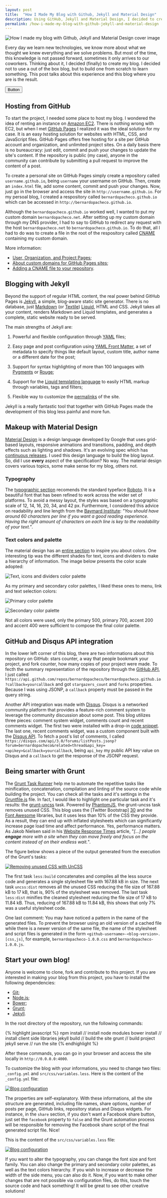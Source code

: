 ```yaml
---
layout: post
title:  "How I Made My Blog with Github, Jekyll and Material Design"
description: Using GitHub, Jekyll and Material Design, I decided to create my own blog from scratch to learn something. This blog is the result.
permalink: /how-i-made-my-blog-with-github-jekyll-and-material-design
---
```

![How I made my blog with Github, Jekyll and Material Design cover image](/assets/images/posts/2015-01-03-how-i-made-my-blog-with-github-jekyll-and-material-design/github_jekyll_materialdesign.jpg)

Every day we learn new technologies, we know more about what we thought we knew
everything and we solve problems. But most of the time, this knowledge is not
passed forward, sometimes it only arrives to our coworkers. Thinking about it,
I decided (finally) to create my blog. I decided not to use a out of the box blog, but to
build one from scratch to learn something. This post talks about this experience
and this blog where you are is the result.

<button class="mdc-button">
  Button
</button>

<!--excerpt_separator-->

## Hosting from GitHub

To start the project, I needed some place to host my blog. I wondered the idea of renting an instance on [Amazon EC2][1]. There is nothing wrong with EC2, but when I met [GitHub Pages][2] I realized it was the ideal solution for my case. It is an easy hosting solution for websites with HTML, CSS, and JavaScript files. GitHub Pages offers free hosting for a site per GitHub account and organization, and unlimited project sites. On a daily basis there is no bureaucracy: just edit, commit and push your changes to update the site's content. If the repository is public (my case), anyone in the community can contribute by submitting a pull request to improve the content of a post.

To create a personal site on GitHub Pages simply create a repository called `username.github.io`, being `username` your username on GitHub. Then, create an `index.html` file, add some content, commit and push your changes. Now, just go in the browser and access the site in `http://username.github.io`. For my persoal blog, I created a respository called `bernardopacheco.github.io` which can be accessed in `http://bernardopacheco.github.io`.

Although the `bernardopacheco.github.io` worked well, I wanted to put my custom domain `bernardopacheco.net`. After setting up my custom domain through my DNS provider, I had to say to GitHub to redirect any request with the host `bernardopacheco.net` to `bernardopacheco.github.io`. To do that, all I had to do was to create a file in the root of the respository called [CNAME][4] containing my custom domain.

More information:

- [User, Organization, and Project Pages][3];
- [About custom domains for GitHub Pages sites][6];
- [Adding a CNAME file to your repository][5].

## Blogging with Jekyll

Beyond the support of regular HTML content, the real power behind GitHub Pages is [Jekyll][7], a simple, blog-aware static site generator. There is no database, just [Markdown][8] (or [Textile][9]) [Liquid][10], HTML and CSS. Jekyll takes all your content, renders Markdown and Liquid templates, and generates a complete, static website ready to be served.

The main strengths of Jekyll are:

1. Powerful and flexible configuration through [YAML][13] files;

2. Easy page and post configuration using [YAML Front Matter][14], a set of metadata to specify things like default layout, custom title, author name or a  different date for the post;

3. Support for syntax highlighting of more than 100 languages with [Pygments][11] or [Rouge][12];

4. Support for the [Liquid templating language][10] to easily HTML markup through variables, tags and filters;

5. Flexible way to customize the [permalinks][15] of the site.

Jekyll is a really fantastic tool that together with GitHub Pages made the development of this blog less painful and more fun.

## Makeup with Material Design

[Material Design][16] is a design language developed by Google that uses grid-based layouts, responsive animations and transitions, padding, and depth effects such as lighting and shadows. It's an evolving spec which has [continuous releases][17]. I used this design language to build the blog layout. So, did I use **every** aspect of the specification? No way. The material design covers various topics, some make sense for my blog, others not.

### Typography

The [typographic section][20] recomends the standard typeface [Roboto][18]. It is a beautiful font that has been refined to work across the wider set of platforms. To avoid a messy layout, the styles was based on a typographic scale of 12, 14, 16, 20, 34, and 42 px. Furthermore, I considered this advice on readability and line length from the [Baymard Institute][21]: *"You should have around 60 characters per line if you want a good reading experience. Having the right amount of characters on each line is key to the readability of your text."*.

### Text colors and palette

The material design has an [entire section][19] to inspire you about colors. One interesting tip was the different shades for text, icons and dividers to make a hierarchy of information. The image below presents the color scale adopted:

![Text, icons and dividers color palette](/assets/images/posts/2015-01-03-how-i-made-my-blog-with-github-jekyll-and-material-design/text-color-palette.jpg "Text, icons and dividers color palette")

As my primary and secondary color palettes, I liked these ones to menu, link
and text selection colors:

![Primary color palette](/assets/images/posts/2015-01-03-how-i-made-my-blog-with-github-jekyll-and-material-design/primary-color-palette.jpg "Primary color palette")

![Secondary color palette](/assets/images/posts/2015-01-03-how-i-made-my-blog-with-github-jekyll-and-material-design/secondary-color-palette.jpg "Secondary color palette")

Not all colors were used, only the primary 500, primary 700, accent 200 and accent 400 were sufficient to compose the final color palette.

## GitHub and Disqus API integration

In the lower left corner of this blog, there are two informations about this
repository on GitHub: stars counter, a way that people bookmark your project,
and fork counter, how many copies of your project were made. To fecth the summary
representation of the repository through the [GitHub API][22], I just called
`https://api.github.com/repos/bernardopacheco/bernardopacheco.github.io?callback=yourcallback` and got
`stargazers_count` and `forks` properties. Because I was using JSONP,
a `callback` property must be passed in the query string.

Another API integration was made with [Disqus][23]. Disqus is a networked
community platform that provides a feature-rich comment system to leverage the
community discussion about some post. This blog utilizes three pieces:
comment system widget, comments count and recent comments widget. The first two
were installed with a drop-in [code snippet][24]. The last one, recent comments
widget, was a custom component built with the [Disqus API][25]. To fetch a
post's list of comments, I called `https://disqus.com/api/3.0/forums/listPosts.jsonp?forum=bernardopacheco&related=thread&api_key=<apikey>&callback=yourcallback`,
being `api_key` my public API key value on Disqus and a `callback` to get the
response of the JSONP request.

## Being smarter with Grunt

The [Grunt Task Runner][27] help me to automate the repetitive tasks like minification, concatenation, compilation and linting of the source code while building the project. You can check all the tasks and it's settings in the [Gruntfile.js][26] file. In fact, I would like to highlight one particular task and it's results: the [grunt-uncss][28] task. Powered by [PhantomJS][29], the grunt-uncss task removes unused CSS. This blog uses the [Twitter Bootstrap] [30] and the [Font Awesome][31] libraries, but it uses less than 10% of the CSS they provide. As a result, they can end up with inflated stylesheets which can significantly increase page load time and affect performance. Yes, performance matters. As Jakob Nielsen said in his [Website Response Times][32] article, "*[...] people **engage** more with a site when they can move freely and focus on the content instead of on their endless wait.*".

The figure below shows a piece of the output generated from the execution of the
Grunt's tasks:

[![Removing unused CSS with UnCSS](/assets/images/posts/2015-01-03-how-i-made-my-blog-with-github-jekyll-and-material-design/uncss.jpg "Removing unused CSS with UnCSS")](/assets/images/posts/2015-01-03-how-i-made-my-blog-with-github-jekyll-and-material-design/uncss.jpg)

The first task `less:build` concatenates and compiles all the less source code
and generates a single stylesheet file with 167.88 kB in size. The next task
`uncss:dist` removes all the unused CSS reducing the file size of 167.88 kB to
17 kB, that is, 90% of the stylesheet was removed. The last task `less:dist`
minifies the cleaned stylesheet reducing the file size of 17 kB to 11.84 kB.
Thus, reducing of 167.88 kB to 11.84 kB, this shows that only 7% was a useful
stylesheet code.

One last comment: You may have noticed a pattern in the name of the generated
files. To prevent the browser using an old version of a cached file
while there is a newer version of the same file, the name of the stylesheet and
script files is generated in the form `<github-username>-<blog-version>.[css,js]`,
for example, `bernardopacheco-1.0.0.css` and `bernardopacheco-1.0.0.js`.

## Start your own blog!

Anyone is welcome to clone, fork and contribute to this project. If you are
interested in making your blog from this project, you have to install the
following dependencies:

- [Git][33];
- [Node.js][34];
- [Bower][35];
- [Grunt][27];
- [Jekyll][7].

In the root directory of the repository, run the following commands:

{% highlight javascript %}
npm install // install node modules
bower install // install client side libraries
jekyll build // build the site
grunt // build project
jekyll serve // run the site
{% endhighlight %}

After these commands, you can go in your browser and access the site locally in
`http://0.0.0.0:4000`.

To customize the blog with your informations, you need to change two files:
`_config.yml` and `src/css/variables.less`. Here is the content of the
`_config.yml` file:

[![Blog configuration](/assets/images/posts/2015-01-03-how-i-made-my-blog-with-github-jekyll-and-material-design/config.jpg "Blog configuration")](/assets/images/posts/2015-01-03-how-i-made-my-blog-with-github-jekyll-and-material-design/config.jpg)

The properties are self-explanatory. With these informations, all the site
structure are generated, including file names, share options, number of posts
per page, GitHub links, repository status and Disqus widgets. For instance,
in the `share` section, if you don't want a Facebook share button, just set
the `facebook` property to `false` and the Grunt automation process will be
responsible for removing the Facebook share script of the final generated script
file. Nice!

This is the content of the `src/css/variables.less` file:

[![Blog configuration](/assets/images/posts/2015-01-03-how-i-made-my-blog-with-github-jekyll-and-material-design/less-variables.jpg "Blog configuration")](/assets/images/posts/2015-01-03-how-i-made-my-blog-with-github-jekyll-and-material-design/less-variables.jpg)

If you want to alter the typography, you can change the font size and font
family. You can also change the primary and secondary color palettes, as well as
the text colors hierarchy. If you wish to increase or decrease the width of the
side menu, you can also do it. Now, if you want to make other changes that are not
possible via configuration files, do this, touch the source code and hack
something! It will be great to see other creative solutions!

[1]: https://aws.amazon.com/ec2/
[2]: https://pages.github.com/
[3]: https://help.github.com/articles/user-organization-and-project-pages/
[4]: https://github.com/bernardopacheco/bernardopacheco.github.io/blob/master/CNAME
[5]: https://help.github.com/articles/adding-a-cname-file-to-your-repository/
[6]: https://help.github.com/articles/about-custom-domains-for-github-pages-sites/
[7]: http://jekyllrb.com/
[8]: http://daringfireball.net/projects/markdown/
[9]: http://redcloth.org/textile
[10]: https://github.com/Shopify/liquid/wiki
[11]: http://pygments.org/
[12]: https://github.com/jayferd/rouge
[13]: http://www.yaml.org/
[14]: http://jekyllrb.com/docs/frontmatter/
[15]: http://jekyllrb.com/docs/permalinks/
[16]: http://www.google.com.br/design/spec/material-design/introduction.html
[17]: http://www.google.com.br/design/spec/whats-new/whats-new.html
[18]: http://www.google.com/fonts/specimen/Roboto
[19]: http://www.google.com.br/design/spec/style/color.html#
[20]: http://www.google.com.br/design/spec/style/typography.html
[21]: http://baymard.com/blog/line-length-readability
[22]: https://developer.github.com/v3/
[23]: https://disqus.com
[24]: https://disqus.com/admin/universalcode/
[25]: https://disqus.com/api/docs/
[26]: https://github.com/bernardopacheco/bernardopacheco.github.io/blob/master/Gruntfile.js
[27]: http://gruntjs.com/
[28]: https://github.com/addyosmani/grunt-uncss
[29]: http://phantomjs.org/
[30]: http://getbootstrap.com/
[31]: http://fortawesome.github.io/Font-Awesome/
[32]: http://www.nngroup.com/articles/website-response-times/
[33]: http://git-scm.com/
[34]: http://nodejs.org/
[35]: http://bower.io/

